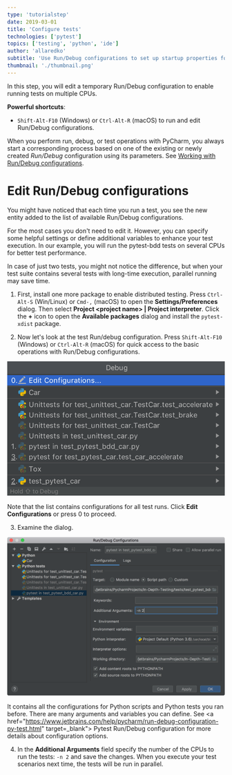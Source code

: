 ```yaml
---
type: 'tutorialstep'
date: 2019-03-01
title: 'Configure tests'
technologies: ['pytest']
topics: ['testing', 'python', 'ide']
author: 'allaredko'
subtitle: 'Use Run/Debug configurations to set up startup properties for your test.'
thumbnail: './thumbnail.png'
---
```


In this step, you will edit a temporary Run/Debug configuration to enable running tests on multiple CPUs.

**Powerful shortcuts**: 
-  `Shift-Alt-F10` (Windows) or `Ctrl-Alt-R` (macOS) to run and edit Run/Debug configurations. 

When you perform run, debug, or test operations with PyCharm, you always start a corresponding process based on 
one of the existing or newly created _Run/Debug_ configuration using its parameters. 
See <a href="https://www.jetbrains.com/help/pycharm/run-debug-configuration.html" target="_blank">Working with Run/Debug configurations</a>. 

# Edit Run/Debug configurations

You might have noticed that each time you run a test, you see the new entity added to the list of available 
Run/Debug configurations.

For the most cases you don't need to edit it. However, you can specify some helpful settings or define additional variables
to enhance your test execution. In our example, you will run the pytest-bdd tests on several CPUs for better test
performance. 

In case of just two tests, you might not notice the difference, but when your test suite contains several tests with 
long-time execution, parallel running may save time.

1. First, install one more package to enable distributed testing. 
Press `Ctrl-Alt-S` (Win/Linux) or `Cmd-,` (macOS) to open the **Settings/Preferences** dialog. Then select 
**Project &lt;project name&gt; | Project interpreter**. Click the **+** icon to open the **Available packages** dialog and 
install the `pytest-xdist` package. 

2. Now let's look at the test Run/debug configuration. Press `Shift-Alt-F10` (Windows) or `Ctrl-Alt-R` (macOS) for
quick access to the basic operations with Run/Debug configurations.

![Code completion](screenshots/test_configuration_popup.png)

Note that the list contains configurations for all test runs. Click **Edit Configurations** or press 0 to proceed.

3. Examine the dialog.

![Code completion](screenshots/test_run_debug_configuration.png)

It contains all the configurations for Python scripts and Python tests you ran before. 
There are many arguments and variables you can define.
See <a href="https://www.jetbrains.com/help/pycharm/run-debug-configuration-py-test.html" target=_blank">
Pytest Run/Debug configuration</a> for more details about configuration options.

4. In the **Additional Arguments** field specify the number of the CPUs to run the tests: 
`-n 2` and save the changes. When you execute your test scenarios next time, the tests will be run in parallel.
